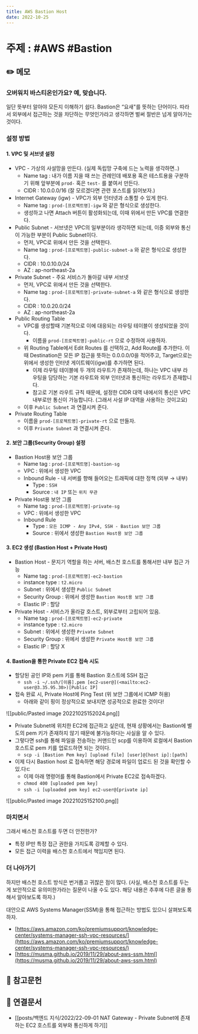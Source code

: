 ```yaml
---
title: AWS Bastion Host
date: 2022-10-25
---
```


# 주제 : #AWS #Bastion

## ✏️ 메모

### 오버워치 바스티온인가요? 예, 맞습니다.

일단 뜻부터 알아야 모든지 이해하기 쉽다. Bastion은 “요새"를 뜻하는 단어이다. 따라서 외부에서 접근하는 것을 차단하는 무엇인가라고 생각하면 벌써 절반은 넘게 알아가는 것이다.

### 설정 방법

#### 1. VPC 및 서브넷 설정

- VPC - 가상의 사설망을 만든다. (실제 독립망 구축에 드는 노력을 생각하면..)
  - Name tag : 내가 이름 지을 때 쓰는 관례인데 배포용 혹은 테스트용을 구분하기 위해 앞부분에 `prod-` 혹은 `test-` 를 붙여서 만든다.
  - CIDR : 10.0.0.0/16 (잘 모르겠다면 관련 포스트를 읽어보자.)
- Internet Gateway (igw) - VPC가 외부 인터넷과 소통할 수 있게 한다.
  - Name tag : `prod-[프로젝트명]-igw` 와 같은 형식으로 생성한다.
  - 생성하고 나면 Attach 버튼이 활성화되는데, 이때 위에서 만든 VPC를 연결한다.
- Public Subnet - 서브넷은 VPC의 일부분이라 생각하면 되는데, 이중 외부와 통신이 가능한 부분이 Public Subnet이다.
  - 먼저, VPC로 위에서 만든 것을 선택한다.
  - Name tag : `prod-[프로젝트명]-public-subnet-a` 와 같은 형식으로 생성한다.
  - CIDR : 10.0.10.0/24
  - AZ : ap-northeast-2a
- Private Subnet - 주요 서비스가 돌아갈 내부 서브넷
  - 먼저, VPC로 위에서 만든 것을 선택한다.
  - Name tag : `prod-[프로젝트명]-private-subnet-a` 와 같은 형식으로 생성한다.
  - CIDR : 10.0.20.0/24
  - AZ : ap-northeast-2a
- Public Routing Table
  - VPC를 생성할때 기본적으로 이에 대응되는 라우팅 테이블이 생성되었을 것이다.
    - 이름을 `prod-[프로젝트명]-public-rt` 으로 수정하여 사용하자.
  - 위 Routing Table에서 Edit Routes 를 선택하고, Add Route를 추가한다. 이때 Destination은 모든 IP 접근을 뜻하는 0.0.0.0/0을 적어주고, Target으로는 위에서 생성한 인터넷 게이트웨이(igw)를 추가하면 된다.
    - 이제 라우팅 테이블에 두 개의 라우트가 존재하는데, 하나는 VPC 내부 라우팅을 담당하는 기본 라우트와 외부 인터넷과 통신하는 라우트가 존재합니다.
    - 참고로 기본 라우트 규칙 때문에, 설정한 CIDR 대역 내에서의 통신은 VPC 내부로만 통신이 가능합니다. (그래서 사설 IP 대역을 사용하는 것이고요)
  - 이후 `Public Subnet` 과 연결시켜 준다.
- Private Routing Table
  - 이름을 `prod-[프로젝트명]-private-rt` 으로 만들자.
  - 이후 `Private Subnet` 과 연결시켜 준다.

#### 2. 보안 그룹(Security Group) 설정

- Bastion Host용 보안 그룹
  - Name tag : `prod-[프로젝트명]-bastion-sg`
  - VPC : 위에서 생성한 VPC
  - Inbound Rule - 내 서버를 향해 들어오는 트래픽에 대한 정책 (외부 → 내부)
    - Type : `SSH`
    - Source : `내 IP` 또는 `위치 무관`
- Private Host용 보안 그룹
  - Name tag : `prod-[프로젝트명]-private-sg`
  - VPC : 위에서 생성한 VPC
  - Inbound Rule
    - Type : `모든 ICMP - Any IPv4, SSH - Bastion 보안 그룹`
    - Source : 위에서 생성한 `Bastion Host용 보안 그룹`

#### 3. EC2 생성 (Bastion Host + Private Host)

- Bastion Host - 문지기 역할을 하는 서버, 배스천 호스트를 통해서만 내부 접근 가능
  - Name tag : `prod-[프로젝트명]-ec2-bastion`
  - instance type : `t2.micro`
  - Subnet : 위에서 생성한 `Public Subnet`
  - Security Group : 위에서 생성한 `Bastion Host용 보안 그룹`
  - Elastic IP : 할당
- Private Host - 서비스가 올라갈 호스트, 외부로부터 고립되어 있음.
  - Name tag : `prod-[프로젝트명]-ec2-private`
  - instance type : `t2.micro`
  - Subnet : 위에서 생성한 `Private Subnet`
  - Security Group : 위에서 생성한 `Private Host용 보안 그룹`
  - Elastic IP : 할당 X

#### 4. Bastion을 통한 Private EC2 접속 시도

- 할당된 공인 IP와 pem 키를 통해 Bastion 호스트에 SSH 접근
  - `ssh -i ~/.ssh/[이름].pem [ec2-user@](<mailto:ec2-user@3.35.95.30>)[Public IP]`
- 접속 완료 시, Private Host에 Ping Test (위 보안 그룹에서 ICMP 허용)
  - 아래와 같이 핑이 정상적으로 보내지면 성공적으로 완료한 것이다!

![[public/Pasted image 20221025152024.png]]

- Private Subnet에 위치한 EC2에 접근하고 싶은데, 현재 상황에서는 Bastion에 별도의 pem 키가 존재하지 않기 때문에 불가능하다는 사실을 알 수 있다.
- 그렇다면 ssh를 통해 파일을 전송하는 커맨드인 scp를 이용하여 로컬에서 Bastion 호스트로 pem 키를 업로드하면 되는 것이다.
  - `scp -i [Bastion Pem key] [upload file] [user]@[host ip]:[path]`
- 이제 다시 Bastion host 로 접속하면 해당 경로에 파일이 업로드 된 것을 확인할 수 있.다ㄷ
  - 이제 아래 명령어를 통해 Bastion에서 Private EC2로 접속하겠다.
  - `chmod 400 [uploaded pem key]`
  - `ssh -i [uploaded pem key] ec2-user@[private ip]`

![[public/Pasted image 20221025152100.png]]

### 마치면서

그래서 배스천 호스트를 두면 더 안전한가?

- 특정 IP만 특정 접근 권한을 가지도록 강제할 수 있다.
- 모든 접근 이력을 배스천 호스트에서 책임지면 된다.

### 더 나아가기

하지만 배스천 호스트 방식은 번거롭고 귀찮은 점이 많다. (사실, 배스천 호스트를 두는 게 보안적으로 유의미한가라는 질문이 나올 수도 있다. 해당 내용은 추후에 다른 글을 통해서 알아보도록 하자.)

대안으로 AWS Systems Manager(SSM)을 통해 접근하는 방법도 있으니 살펴보도록 하자.

- [](https://aws.amazon.com/ko/premiumsupport/knowledge-center/systems-manager-ssh-vpc-resources/)[https://aws.amazon.com/ko/premiumsupport/knowledge-center/systems-manager-ssh-vpc-resources/](https://aws.amazon.com/ko/premiumsupport/knowledge-center/systems-manager-ssh-vpc-resources/)
- [](https://musma.github.io/2019/11/29/about-aws-ssm.html)[https://musma.github.io/2019/11/29/about-aws-ssm.html](https://musma.github.io/2019/11/29/about-aws-ssm.html)

## 🔗 참고문헌

## 🔗 연결문서

- [[posts/백엔드 지식/2022/22-09-01 NAT Gateway - Private Subnet에 존재하는 EC2 호스트를 외부와 통신하게 하기]]
